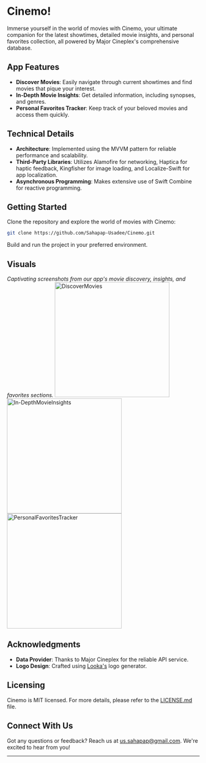 # Cinemo!

Immerse yourself in the world of movies with Cinemo, your ultimate companion for the latest showtimes, detailed movie insights, and personal favorites collection, all powered by Major Cineplex's comprehensive database.

## App Features

- **Discover Movies**: Easily navigate through current showtimes and find movies that pique your interest.
- **In-Depth Movie Insights**: Get detailed information, including synopses, and genres.
- **Personal Favorites Tracker**: Keep track of your beloved movies and access them quickly.

## Technical Details

- **Architecture**: Implemented using the MVVM pattern for reliable performance and scalability.
- **Third-Party Libraries**: Utilizes Alamofire for networking, Haptica for haptic feedback, Kingfisher for image loading, and Localize-Swift for app localization.
- **Asynchronous Programming**: Makes extensive use of Swift Combine for reactive programming.

## Getting Started

Clone the repository and explore the world of movies with Cinemo:

```bash
git clone https://github.com/Sahapap-Usadee/Cinemo.git
```
Build and run the project in your preferred environment.

## Visuals

*Captivating screenshots from our app's movie discovery, insights, and favorites sections.*
<img src="https://github.com/Sahapap-Usadee/Cinemo/assets/56621744/7daed75d-edee-4fe8-83e1-63d22d0b6b48" alt="DiscoverMovies" width="300"/>
<img src="https://github.com/Sahapap-Usadee/Cinemo/assets/56621744/135037fc-9e1a-4519-9241-3ab31ee94d8b" alt="In-DepthMovieInsights" width="300"/>
<img src="https://github.com/Sahapap-Usadee/Cinemo/assets/56621744/31d0c8ca-635e-4026-b4a7-7071cb3f370c" alt="PersonalFavoritesTracker" width="300"/>

## Acknowledgments

- **Data Provider**: Thanks to Major Cineplex for the reliable API service.
- **Logo Design**: Crafted using [Looka's](https://looka.com/free-logo-maker/) logo generator.

## Licensing

Cinemo is MIT licensed. For more details, please refer to the [LICENSE.md](LICENSE.md) file.

## Connect With Us

Got any questions or feedback? Reach us at us.sahapap@gmail.com. We're excited to hear from you!

---
